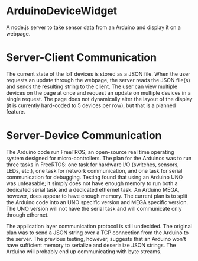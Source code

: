 # ArduinoDeviceWidget
A node.js server to take sensor data from an Arduino and display it on a webpage.

# Server-Client Communication
The current state of the IoT devices is stored as a JSON file. When the user requests an update through the webpage, the server reads the JSON file(s) and sends the resulting string to the client. The user can view multiple devices on the page at once and request an update on multiple devices in a single request. The page does not dynamically alter the layout of the display (it is currently hard-coded to 5 devices per row), but that is a planned feature.

# Server-Device Communication
The Arduino code run FreeTROS, an open-source real time operating system designed for micro-controllers. The plan for the Arduinos was to run three tasks in FreeRTOS: one task for hardware I/O (switches, sensors, LEDs, etc.), one task for network communication, and one task for serial communication for debugging. Testing found that using an Arduino UNO was unfeasable; it simply does not have enough memory to run both a dedicated serial task and a dedicated ethernet task. An Arduino MEGA, however, does appear to have enough memory. The current plan is to split the Arduino code into an UNO specific version and MEGA specific version. The UNO version will not have the serial task and will communicate only through ethernet.

The application layer communication protocol is still undecided. The original plan was to send a JSON string over a TCP connection from the Arduino to the server. The previous testing, however, suggests that an Arduino won't have sufficient memory to serialize and deserialize JSON strings. The Arduino will probably end up communicating with byte streams.
